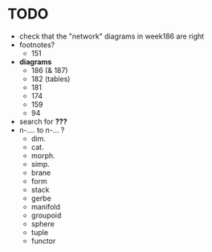 # TODO

- check that the "network" diagrams in week186 are right
- footnotes?
    + 151
- **diagrams**
    + 186 (& 187)
    + 182 (tables)
    + 181
    + 174
    + 159
    + 94
- search for **???**
- n-.... to $n$-... ?
    + dim.
    + cat.
    + morph.
    + simp.
    + brane
    + form
    + stack
    + gerbe
    + manifold
    + groupoid
    + sphere
    + tuple
    + functor
